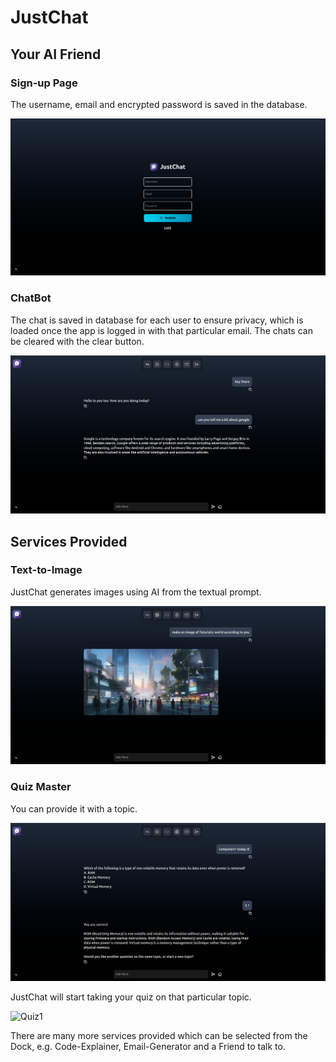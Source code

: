 # JustChat

## Your AI Friend

### Sign-up Page

The username, email and encrypted password is saved in the database.

![signup page](/images/signin.png)

### ChatBot

The chat is saved in database for each user to ensure privacy, which is loaded once the app is logged in with that particular email. The chats can be cleared with the clear button.

![ChatBot](/images/chatbot.png)


## Services Provided

### Text-to-Image

JustChat generates images using AI from the textual prompt.

![Text2Image](/images/T2I.png)

### Quiz Master

You can provide it with a topic.

![Quiz1](/images/quiz.png)

JustChat will start taking your quiz on that particular topic.

![Quiz1](/images/quiz2.png)

There are many more services provided which can be selected from the Dock, e.g. Code-Explainer, Email-Generator and a Friend to talk to.
